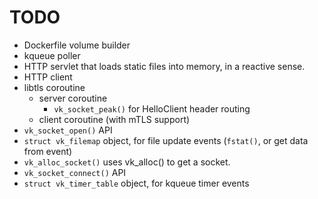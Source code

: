 # TODO

- Dockerfile volume builder
- kqueue poller
- HTTP servlet that loads static files into memory, in a reactive sense.
- HTTP client
- libtls coroutine
  - server coroutine
    - `vk_socket_peak()` for HelloClient header routing
  - client coroutine (with mTLS support)
- `vk_socket_open()` API
- `struct vk_filemap` object, for file update events (`fstat()`, or get data from event) 
- `vk_alloc_socket()` uses vk_alloc() to get a socket.
- `vk_socket_connect()` API
- `struct vk_timer_table` object, for kqueue timer events